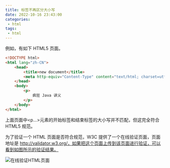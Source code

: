 ```yaml
---
title: 标签不再区分大小写
date: 2022-10-16 23:43:00
categories:
 - html
tags:
 - html
---
```


例如，有如下 HTML5 页面。

```html
<!DOCTYPE html>
<html lang="zh-CN">
	<head>
		<title>new document</title>
		<meta http-equiv="Content-Type" content="text/html; charset=utf-8">
	</head>
	<body>
		<p>
			疯狂 Java 讲义
		</p>
	</body>
</html>
```

上面页面中\<p...\>元素的开始标签和结束标签的大小写并不匹配，但这完全符合 HTML5 规范。

为了验证一个 HTML 页面是否符合规范，W3C 提供了一个在线验证页面，页面地址是 http://validator.w3.org/，如果把这个页面上传到该页面进行验证，可以看到如图所示的验证结果。

![在线验证HTML页面](/在线验证HTML页面.png '在线验证HTML页面')
